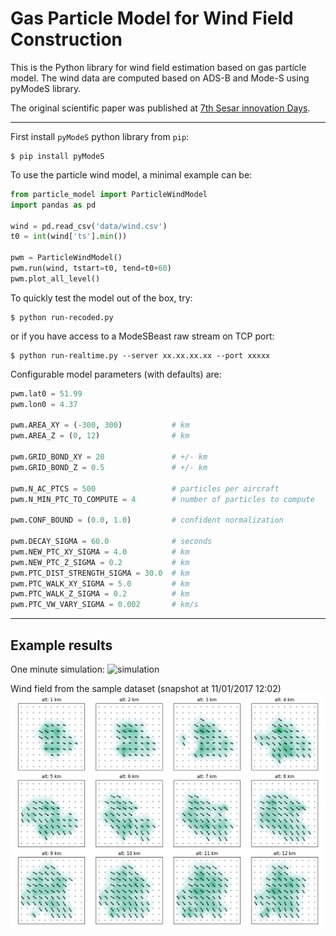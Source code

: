 # Gas Particle Model for Wind Field Construction
This is the Python library for wind field estimation based on gas particle model. The wind data are computed based on ADS-B and Mode-S using pyModeS library.

The original scientific paper was published at [7th Sesar innovation Days](http://www.sesarju.eu/sites/default/files/documents/sid/2017/SIDs_2017_paper_16.pdf).

---
First install `pyModeS` python library from `pip`:

```
$ pip install pyModeS
```

To use the particle wind model, a minimal example can be:

```python
from particle_model import ParticleWindModel
import pandas as pd

wind = pd.read_csv('data/wind.csv')
t0 = int(wind['ts'].min())

pwm = ParticleWindModel()
pwm.run(wind, tstart=t0, tend=t0+60)
pwm.plot_all_level()
```

To quickly test the model out of the box, try:

```
$ python run-recoded.py
```

or if you have access to a ModeSBeast raw stream on TCP port:

```
$ python run-realtime.py --server xx.xx.xx.xx --port xxxxx
```


Configurable model parameters (with defaults) are:

```python
pwm.lat0 = 51.99
pwm.lon0 = 4.37

pwm.AREA_XY = (-300, 300)           # km
pwm.AREA_Z = (0, 12)                # km

pwm.GRID_BOND_XY = 20               # +/- km
pwm.GRID_BOND_Z = 0.5               # +/- km

pwm.N_AC_PTCS = 500                 # particles per aircraft
pwm.N_MIN_PTC_TO_COMPUTE = 4        # number of particles to compute

pwm.CONF_BOUND = (0.0, 1.0)         # confident normalization

pwm.DECAY_SIGMA = 60.0              # seconds
pwm.NEW_PTC_XY_SIGMA = 4.0          # km
pwm.NEW_PTC_Z_SIGMA = 0.2           # km
pwm.PTC_DIST_STRENGTH_SIGMA = 30.0  # km
pwm.PTC_WALK_XY_SIGMA = 5.0         # km
pwm.PTC_WALK_Z_SIGMA = 0.2          # km
pwm.PTC_VW_VARY_SIGMA = 0.002       # km/s
```

---

## Example results

One minute simulation:
![simulation](data/screenshots/simulation.gif?raw=true)

Wind field from the sample dataset (snapshot at 11/01/2017 12:02)
![real-wind-field](data/screenshots/real_wind_field.png?raw=true)
